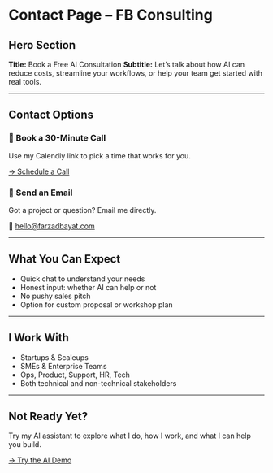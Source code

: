 # Contact Page – FB Consulting

## Hero Section

**Title:** Book a Free AI Consultation
**Subtitle:** Let’s talk about how AI can reduce costs, streamline your workflows, or help your team get started with real tools.

---

## Contact Options

### 🔹 Book a 30-Minute Call

Use my Calendly link to pick a time that works for you.

[→ Schedule a Call](https://calendly.com/yourlink)

### 🔹 Send an Email

Got a project or question? Email me directly.

📧 [hello@farzadbayat.com](mailto:hello@farzadbayat.com)

---

## What You Can Expect

* Quick chat to understand your needs
* Honest input: whether AI can help or not
* No pushy sales pitch
* Option for custom proposal or workshop plan

---

## I Work With

* Startups & Scaleups
* SMEs & Enterprise Teams
* Ops, Product, Support, HR, Tech
* Both technical and non-technical stakeholders

---

## Not Ready Yet?

Try my AI assistant to explore what I do, how I work, and what I can help you build.

[→ Try the AI Demo](/ai-demo)

